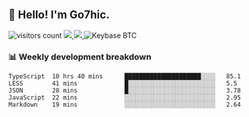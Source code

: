 ## 👋 Hello! I'm Go7hic.

 ![visitors count](https://visitors-by-url-pls-dont-use-this-in-your-repo.vercel.app/Go7hic-github-readme)
 <a href="https://twitter.com/Go7hic">
    <img src="https://img.shields.io/badge/-@Go7hic-1ca0f1?style=flat-square&labelColor=1ca0f1&logo=twitter&logoColor=white&link=https://twitter.com/Go7hic">
   <a/>
   <a href="mailto:gtfx0209@gmail.com">
    <img src="https://img.shields.io/badge/-gtfx0209@gmail.com-c14438?style=flat-square&logo=Gmail&logoColor=white&link=mailto:gtfx0209@gmail.com">
   <a/>
    ![Keybase BTC](https://img.shields.io/keybase/btc/Go7hic)
 <!--
🔭 I’m currently working
🌱 I’m currently learning
💬 Ask me about 
📫 How to reach me: 
⚡ Fun fact: 
-->
 <!--
![My Github Stats](https://github-readme-stats.vercel.app/api?username=Go7hic&show_icons=true&count_private=true)

-->

### 📊 Weekly development breakdown
<!--START_SECTION:waka-->
```text
TypeScript  10 hrs 40 mins      █████████████████████░░░░   85.1 
LESS        41 mins             █░░░░░░░░░░░░░░░░░░░░░░░░   5.5 
JSON        28 mins             █░░░░░░░░░░░░░░░░░░░░░░░░   3.78 
JavaScript  22 mins             ░░░░░░░░░░░░░░░░░░░░░░░░░   2.95 
Markdown    19 mins             ░░░░░░░░░░░░░░░░░░░░░░░░░   2.64
```
<!--END_SECTION:waka-->

